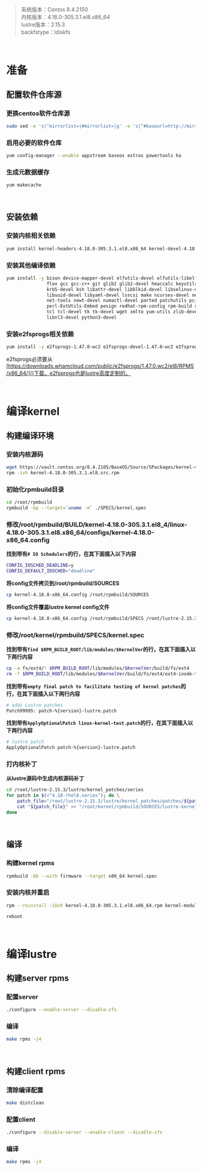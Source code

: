 > 系统版本：Centos 8.4.2150  
> 内核版本：4.18.0-305.3.1.el8.x86_64  
> lustre版本：2.15.3  
> backfstype：ldiskfs  

&nbsp;
# 准备
## 配置软件仓库源
### 更换centos软件仓库源
```bash
sudo sed -e 's|^mirrorlist=|#mirrorlist=|g' -e 's|^#baseurl=http://mirror.centos.org/$contentdir/$releasever|baseurl=https://vault.centos.org/8.4.2105|g' -i.bak /etc/yum.repos.d/CentOS-*.repo
```

### 启用必要的软件仓库
```bash
yum config-manager --enable appstream baseos extras powertools ha
```

### 生成元数据缓存
```bash
yum makecache
```

&nbsp;
## 安装依赖
### 安装内核相关依赖
```bash
yum install kernel-headers-4.18.0-305.3.1.el8.x86_64 kernel-devel-4.18.0-305.3.1.el8 kernel-abi-stablelists-4.18.0-305.3.1.el8 kernel-rpm-macros asciidoc audit binutils clang dwarves java-devel kabi-dw libbabeltrace-devel libbpf-devel libcap-devel libcap-ng-devel libmnl-devel llvm perl-generators python3-docutils
```

### 安装其他编译依赖
```bash
yum install -y bison device-mapper-devel elfutils-devel elfutils-libelf-devel expect \
               flex gcc gcc-c++ git glib2 glib2-devel hmaccalc keyutils-libs-devel \
               krb5-devel ksh libattr-devel libblkid-devel libselinux-devel libtool \
               libuuid-devel libyaml-devel lsscsi make ncurses-devel net-snmp-devel \
               net-tools newt-devel numactl-devel parted patchutils pciutils-devel \
               perl-ExtUtils-Embed pesign redhat-rpm-config rpm-build systemd-devel \
               tcl tcl-devel tk tk-devel wget xmlto yum-utils zlib-devel libmount-devel \
               libnl3-devel python3-devel
```

### 安装e2fsprogs相关依赖
```bash
yum install -y e2fsprogs-1.47.0-wc2 e2fsprogs-devel-1.47.0-wc2 e2fsprogs-libs-1.47.0-wc2 e2fsprogs-static-1.47.0-wc2 libcom_err-1.47.0-wc2 libcom_err-devel-1.47.0-wc2 libss-1.47.0-wc2 libss-devel-1.47.0-wc2
```
e2fsprogs必须要从[https://downloads.whamcloud.com/public/e2fsprogs/1.47.0.wc2/el8/RPMS/x86_64/]()下载，e2fsprogs也是lustre高度定制的。

&nbsp;
&nbsp;
# 编译kernel
## 构建编译环境
### 安装内核源码
```bash
wget https://vault.centos.org/8.4.2105/BaseOS/Source/SPackages/kernel-4.18.0-305.3.1.el8.src.rpm
rpm -ivh kernel-4.18.0-305.3.1.el8.src.rpm
```

### 初始化rpmbuild目录
```bash
cd /root/rpmbuild
rpmbuild -bp --target=`uname -m` ./SPECS/kernel.spec
```

### 修改/root/rpmbuild/BUILD/kernel-4.18.0-305.3.1.el8_4/linux-4.18.0-305.3.1.el8.x86_64/configs/kernel-4.18.0-x86_64.config
**找到带有`# IO Schedulers`的行，在其下面插入以下内容**
```bash
CONFIG_IOSCHED_DEADLINE=y
CONFIG_DEFAULT_IOSCHED="deadline"
```

**将config文件拷贝到/root/rpmbuild/SOURCES**
```bash
cp kernel-4.18.0-x86_64.config /root/rpmbuild/SOURCES
```

**将config文件覆盖lustre kernel config文件**
```bash
cp kernel-4.18.0-x86_64.config /root/rpmbuild/SPECS /root/lustre-2.15.3/lustre/kernel_patches/kernel_configs/kernel-4.18.0-4.18-rhel8.4-x86_64.config
```

### 修改/root/kernel/rpmbuild/SPECS/kernel.spec
**找到带有`find $RPM_BUILD_ROOT/lib/modules/$KernelVer`的行，在其下面插入以下两行内容**
```bash
cp -a fs/ext4/* $RPM_BUILD_ROOT/lib/modules/$KernelVer/build/fs/ext4
rm -f $RPM_BUILD_ROOT/lib/modules/$KernelVer/build/fs/ext4/ext4-inode-test*
```

**找到带有`empty final patch to facilitate testing of kernel patches`的行，在其下面插入以下两行内容**
```bash
# adds Lustre patches
Patch99995: patch-%{version}-lustre.patch
```

**找到带有`ApplyOptionalPatch linux-kernel-test.patch`的行，在其下面插入以下两行内容**
```bash
# lustre patch
ApplyOptionalPatch patch-%{version}-lustre.patch
```

### 打内核补丁
**从lustre源码中生成内核源码补丁**
```bash
cd /root/lustre-2.15.3/lustre/kernel_patches/series
for patch in $(<"4.18-rhel8.series"); do \
    patch_file="/root/lustre-2.15.3/lustre/kernel_patches/patches/${patch}"; \
    cat "${patch_file}" >> "/root/kernel/rpmbuild/SOURCES/lustre-kernel-x86_64-lustre.patch"; \
done
```

&nbsp;
## 编译
### 构建kernel rpms
```bash
rpmbuild -bb --with firmware --target x86_64 kernel.spec
```

### 安装内核并重启
```bash
rpm --reinstall -iUvh kernel-4.18.0-305.3.1.el8.x86_64.rpm kernel-modules-4.18.0-305.3.1.el8.x86_64.rpm kernel-core-4.18.0-305.3.1.el8.x86_64.rpm kernel-devel-4.18.0-305.3.1.el8.x86_64.rpm kernel-headers-4.18.0-305.3.1.el8.x86_64.rpm kernel-modules-extra-4.18.0-305.3.1.el8.x86_64.rpm kernel-tools-4.18.0-305.3.1.el8.x86_64.rpm kernel-tools-libs-4.18.0-305.3.1.el8.x86_64.rpm

reboot
```

&nbsp;
&nbsp;
# 编译lustre
## 构建server rpms
### 配置server
```bash
./configure --enable-server --disable-zfs
```

### 编译
```bash
make rpms -j4
```

&nbsp;
## 构建client rpms
### 清除编译配置
```bash
make distclean
```

### 配置client
```bash
./configure --disable-server --enable-client --disable-zfs
```

### 编译
```bash
make rpms -j4
```